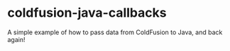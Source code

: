 # coldfusion-java-callbacks
A simple example of how to pass data from ColdFusion to Java, and back again!
